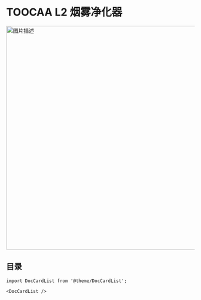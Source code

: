 ﻿---
sidebar_position: 5
sidebar_label: TOOCAA L2烟雾净化器
---
# TOOCAA L2 烟雾净化器
<img src="http://wiki-toocaa.oss-cn-hongkong.aliyuncs.com/Smoke%20Purifier/Frame%203.png" alt="图片描述" width="600" />

## 目录

```mdx-code-block
import DocCardList from '@theme/DocCardList';

<DocCardList />
